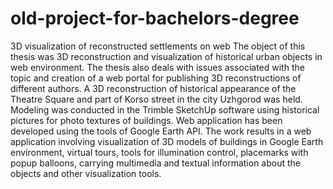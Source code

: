 # old-project-for-bachelors-degree
3D visualization of reconstructed settlements on web
The object of this thesis was 3D reconstruction and visualization of historical urban objects in web environment. The thesis also deals with issues associated with the topic and creation of a web portal for publishing 3D reconstructions of different authors.
A 3D reconstruction of historical appearance of the Theatre Square and part of Korso street in the city Uzhgorod was held. Modeling was conducted in the Trimble SketchUp software using historical pictures for photo textures of buildings. Web application has been developed using the tools of Google Earth API. The work results in a web application involving visualization of 3D models of buildings in Google Earth environment, virtual tours, tools for illumination control, placemarks with popup balloons, carrying multimedia and textual information about the objects and other visualization tools.
